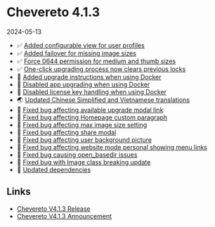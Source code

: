 # Chevereto 4.1.3

2024-05-13

- ✅ [Added configurable view for user profiles](https://chevereto.com/community/threads/chevereto-v4-1-3-announcement.15453/post-76412)
- ✅ [Added failover for missing image sizes](https://chevereto.com/community/threads/chevereto-v4-1-3-announcement.15453/post-76364)
- ✅ [Force 0644 permission for medium and thumb sizes](https://chevereto.com/community/threads/chevereto-v4-1-3-announcement.15453/post-76367)
- ✅ [One-click upgrading process now clears previous locks](https://chevereto.com/community/threads/chevereto-v4-1-3-announcement.15453/post-76339)
- 🐋 [Added upgrade instructions when using Docker](https://chevereto.com/community/threads/chevereto-v4-1-3-announcement.15453/post-76384)
- 🐋 [Disabled app upgrading when using Docker](https://chevereto.com/community/threads/chevereto-v4-1-3-announcement.15453/post-76383)
- 🐋 [Disabled license key handling when using Docker](https://chevereto.com/community/threads/chevereto-v4-1-3-announcement.15453/post-76376)
- 🌏 [Updated Chinese Simplified and Vietnamese translations](https://chevereto.com/community/threads/chevereto-v4-1-3-announcement.15453/post-76418)
- 🐞 [Fixed bug affecting available upgrade modal link](https://chevereto.com/community/threads/chevereto-v4-1-3-announcement.15453/post-76378)
- 🐞 [Fixed bug affecting Homepage custom paragraph](https://chevereto.com/community/threads/chevereto-v4-1-3-announcement.15453/post-76340)
- 🐞 [Fixed bug affecting max image size setting](https://chevereto.com/community/threads/chevereto-v4-1-3-announcement.15453/post-76411)
- 🐞 [Fixed bug affecting share modal](https://chevereto.com/community/threads/chevereto-v4-1-3-announcement.15453/post-76387)
- 🐞 [Fixed bug affecting user background picture](https://chevereto.com/community/threads/chevereto-v4-1-3-announcement.15453/post-76362)
- 🐞 [Fixed bug affecting website mode personal showing menu links](https://chevereto.com/community/threads/chevereto-v4-1-3-announcement.15453/post-76414)
- 🐞 [Fixed bug causing open_basedir issues](https://chevereto.com/community/threads/chevereto-v4-1-3-announcement.15453/post-76415)
- 🐞 [Fixed bug with Image class breaking update](https://chevereto.com/community/threads/chevereto-v4-1-3-announcement.15453/post-76338)
- 🐘 [Updated dependencies](https://chevereto.com/community/threads/chevereto-v4-1-3-announcement.15453/post-76420)

## Links

- [Chevereto V4.1.3 Release](https://chevereto.com/community/threads/chevereto-v4-1-3.15466/)
- [Chevereto V4.1.3 Announcement](https://chevereto.com/community/threads/chevereto-v4-1-3-announcement.15453/)
